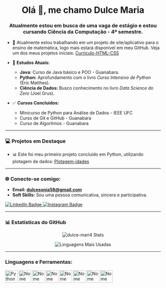 <h1 align="center">Olá 👋, me chamo Dulce Maria</h1>
<h3 align="center">Atualmente estou em busca de uma vaga de estágio e estou cursando Ciência da Computação - 4º semestre.</h3>

* 🔭 Atualmente estou trabalhando em um projeto de site/aplicativo para o ensino de matemática, logo mais estará disponível em meu GitHub. Veja um dos meus projetos iniciais: [Curriculo-HTML-CSS](https://github.com/dulce-mari4/Curriculo-HTML-CSS.git)

* 🌱 **Estudos Atuais:**
    * **Java:** Curso de Java básico e POO - Guanabara.
    * **Python:** Aprofundamento com o livro *Curso Intensivo de Python* (Eric Matthes).
    * **Ciência de Dados:** Busco conhecimento no livro *Data Science do Zero* (Joel Grus).
* ✅ **Cursos Concluídos:**
    * Minicurso de Python para Análise de Dados - IEEE UFC
    * Curso de Git e GitHub - Guanabara
    * Curso de Algoritmos - Guanabara

---

### 💻 Projetos em Destaque

* 📊 Este foi meu primeiro projeto concluído em Python, utilizando plotagem de dados: [Plotagem-idades](https://github.com/dulce-mari4/Plotagem-idades.git)

---

### 🌐 Conecte-se comigo:

* **Email:** **dulcesonia58@gmail.com**
* **Soft Skills:** Sou uma pessoa comunicativa, sincera e participativa.

<p align="left">
   <a href="www.linkedin.com/in/dulce-maria-abrantes-vidal-11318531a" target="_blank">
    <img src="https://img.shields.io/badge/LinkedIn-0077B5?style=for-the-badge&logo=linkedin&logoColor=white" alt="LinkedIn Badge" />
</a>
    <a href="https://instagram.com/dmaria.dev" target="_blank">
    <img src="https://img.shields.io/badge/Instagram-E4405F?style=for-the-badge&logo=instagram&logoColor=white" alt="Instagram Badge" />
</a>
</p>

---

### 📊 Estatísticas do GitHub

<p align="center">
    <img align="center" src="https://github-readme-stats.vercel.app/api?username=dulce-mari4&show_icons=true&locale=en" alt="dulce-mari4 Stats" />
</p>
<p align="center">
    <img align="center" src="https://github-readme-stats.vercel.app/api/top-langs/?username=dulce-mari4&layout=compact&langs_count=8&theme=radical&locale=pt-br" alt="Linguagens Mais Usadas" />
</p>

---

<h3 align="left">Linguagens e Ferramentas:</h3>
<p align="left">
  <img src="https://github.com/user-attachments/assets/e2481acd-8e29-4334-9bd1-d7639361949d" alt="Python" width="40" height="40"/>
  <img src="https://github.com/user-attachments/assets/d929b669-53af-4bc2-b45a-c511ea13917f" alt="Nome da Tecnologia 2" width="40" height="40"/>
  <img src="https://github.com/user-attachments/assets/822832e4-b7f4-4453-ad2f-338f5f05b93c" alt="Nome da Tecnologia 3" width="40" height="40"/>
  <img src="https://github.com/user-attachments/assets/f4aee869-2c40-4e97-b44e-47373b0a82f7" alt="Nome da Tecnologia 4" width="40" height="40"/>
  <img src="https://github.com/user-attachments/assets/a4b50d61-b394-4016-aae7-92f0bca1bb34" alt="Nome da Tecnologia 5" width="40" height="40"/>
  <img src="https://github.com/user-attachments/assets/f7068c20-20a6-4b33-ba2f-d3666afee50e" alt="Nome da Tecnologia 5" width="40" height="40"/>
  <img src="https://github.com/user-attachments/assets/684bf790-af92-4c97-9776-b5da2483886d" alt="Nome da Tecnologia 5" width="40" height="40"/>
  <img src="https://github.com/user-attachments/assets/b62f2dbe-9841-4474-a4c2-710707fba794" alt="Nome da Tecnologia 5" width="40" height="40"/>
  </p>
